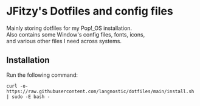 # JFitzy's Dotfiles and config files

Mainly storing dotfiles for my Pop!_OS installation.  
Also contains some Window's config files, fonts, icons,  
and various other files I need across systems.

## Installation

Run the following command:

`curl -o- https://raw.githubusercontent.com/langnostic/dotfiles/main/install.sh | sudo -E bash -`
